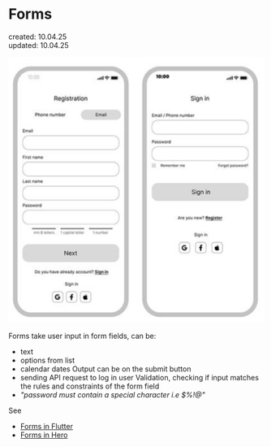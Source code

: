 # Forms  
created: 10.04.25  
updated: 10.04.25  

![Forms](../../assets/Forms.png)

Forms take user input in form fields, can be:
* text
* options from list
* calendar dates
Output can be on the submit button
* sending API request to log in user
Validation, checking if input matches the rules and constraints of the form field
* *"password must contain a special character i.e $%!@"*

See
* [Forms in Flutter](Forms%20in%20Flutter.md)
* [Forms in Hero](Forms%20in%20Hero.md)
